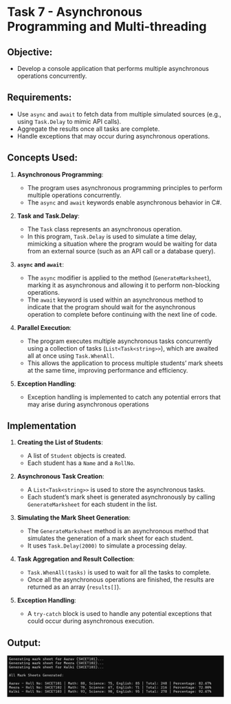 # Task 7 -  **Asynchronous Programming and Multi-threading**

## **Objective:**
- Develop a console application that performs multiple asynchronous operations concurrently.

## **Requirements:**
- Use `async` and `await` to fetch data from multiple simulated sources (e.g., using `Task.Delay` to mimic API calls).
- Aggregate the results once all tasks are complete.
- Handle exceptions that may occur during asynchronous operations.

## **Concepts Used:**

1. **Asynchronous Programming**:
   - The program uses asynchronous programming principles to perform multiple operations concurrently. 
   - The `async` and `await` keywords enable asynchronous behavior in C#.
   
2. **Task and Task.Delay**:
   - The `Task` class represents an asynchronous operation. 
   - In this program, `Task.Delay` is used to simulate a time delay, mimicking a situation where the program would be waiting for data from an external source (such as an API call or a database query).
   
3. **`async` and `await`**:
   - The `async` modifier is applied to the method (`GenerateMarksheet`), marking it as asynchronous and allowing it to perform non-blocking operations.
   - The `await` keyword is used within an asynchronous method to indicate that the program should wait for the asynchronous operation to complete before continuing with the next line of code. 

4. **Parallel Execution**:
   - The program executes multiple asynchronous tasks concurrently using a collection of tasks (`List<Task<string>>`), which are awaited all at once using `Task.WhenAll`. 
   - This allows the application to process multiple students’ mark sheets at the same time, improving performance and efficiency.

5. **Exception Handling**:
   - Exception handling is implemented to catch any potential errors that may arise during asynchronous operations

## Implementation

1. **Creating the List of Students**:
   - A list of `Student` objects is created. 
   - Each student has a `Name` and a `RollNo`.

2. **Asynchronous Task Creation**:
   - A `List<Task<string>>` is used to store the asynchronous tasks.
   - Each student’s mark sheet is generated asynchronously by calling `GenerateMarksheet` for each student in the list.

3. **Simulating the Mark Sheet Generation**:
   - The `GenerateMarksheet` method is an asynchronous method that simulates the generation of a mark sheet for each student.
   - It uses `Task.Delay(2000)` to simulate a processing delay.

4. **Task Aggregation and Result Collection**:
   - `Task.WhenAll(tasks)` is used to wait for all the tasks to complete.
   -  Once all the asynchronous operations are finished, the results are returned as an array (`results[]`).

5. **Exception Handling**:
   - A `try-catch` block is used to handle any potential exceptions that could occur during asynchronous execution. 

## **Output:**

![Output](./output.png)